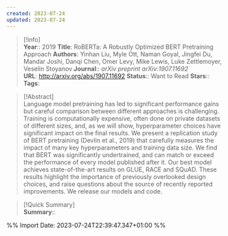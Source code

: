 ```yaml
---
created: 2023-07-24
updated: 2023-07-24
---
```

>[!info]  
> **Year**:: 2019
> **Title**: RoBERTa: A Robustly Optimized BERT Pretraining Approach
> **Authors**: Yinhan Liu, Myle Ott, Naman Goyal, Jingfei Du, Mandar Joshi, Danqi Chen, Omer Levy, Mike Lewis, Luke Zettlemoyer, Veselin Stoyanov
>**Journal**:: *arXiv preprint arXiv:1907.11692*   
> **URL**: http://arxiv.org/abs/1907.11692
> **Status**:: Want to Read
> **Stars**::
> **Tags**:


> [!Abstract]  
> Language model pretraining has led to significant performance gains but careful comparison between different approaches is challenging. Training is computationally expensive, often done on private datasets of different sizes, and, as we will show, hyperparameter choices have significant impact on the final results. We present a replication study of BERT pretraining (Devlin et al., 2019) that carefully measures the impact of many key hyperparameters and training data size. We find that BERT was significantly undertrained, and can match or exceed the performance of every model published after it. Our best model achieves state-of-the-art results on GLUE, RACE and SQuAD. These results highlight the importance of previously overlooked design choices, and raise questions about the source of recently reported improvements. We release our models and code.  

> [!Quick Summary]  
>**Summary**::



%% Import Date: 2023-07-24T22:39:47.347+01:00 %%
